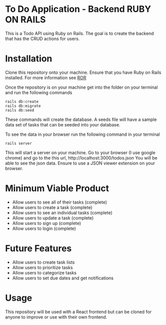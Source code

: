 # To Do Application - Backend RUBY ON RAILS

This is a Todo API using Ruby on Rails. The goal is to create the backend that has the CRUD actions for users.

# Installation

Clone this repository onto your machine. Ensure that you have Ruby on Rails installed. For more information see [ROR](https://guides.rubyonrails.org/getting_started.html)

Once the repository is on your machine get into the folder on your terminal and run the following commands

```
rails db:create
rails db:migrate
rails db:seed
```

These commands will create the database. A seeds file will have a sample data set of tasks that can be seeded into your database.

To see the data in your browser run the following command in your terminal

```
rails server
```

This will start a server on your machine. Go to your browser (I use google chrome) and go to the this url, http://localhost:3000/todos.json You will be able to see the json data. Ensure to use a JSON viewer extension on your browser.

# Minimum Viable Product

- Allow users to see all of their tasks (complete)
- Allow users to create a task (complete)
- Allow users to see an individual tasks (complete)
- Allow users to update a task (complete)
- Allow users to sign up (complete)
- Allow users to login (complete)

# Future Features

- Allow users to create task lists
- Allow users to prioritize tasks
- Allow users to categorize tasks
- Allow users to set due dates and get notifications

# Usage

This repository will be used with a React frontend but can be cloned for anyone to improve or use with their own frontend.
